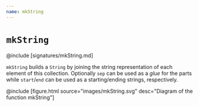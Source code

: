 ```yaml
---
name: mkString
---
```


# `mkString`

@include [signatures/mkString.md]

`mkString` builds a `String` by joining the string representation of each element of this collection. Optionally `sep` can be used as a _glue_ for the parts while `start`/`end` can be used as a starting/ending strings, respectively.

@include [figure.html source="images/mkString.svg" desc="Diagram of the function mkString"]
